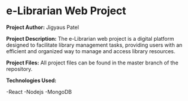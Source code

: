 # e-Librarian Web Project

**Project Author:** Jigyaus Patel

**Project Description:**
The e-Librarian web project is a digital platform designed to facilitate library management tasks, providing users with an efficient and organized way to manage and access library resources.

**Project Files:**
All project files can be found in the master branch of the repository.


**Technologies Used:**

-React
-Nodejs
-MongoDB
